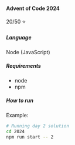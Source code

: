 #### Advent of Code 2024

20/50 :star:

##### Language

Node (JavaScript)

##### Requirements

-   node
-   npm

##### How to run

Example:

```bash
# Running day 2 solution
cd 2024
npm run start -- 2
```
